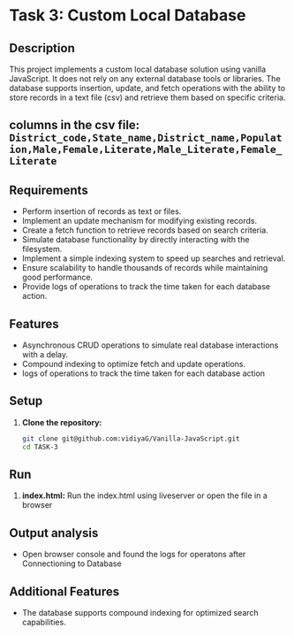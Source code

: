 # Task 3: Custom Local Database

## Description

This project implements a custom local database solution using vanilla JavaScript. It does not rely on any external database tools or libraries. The database supports insertion, update, and fetch operations with the ability to store records in a text file (csv) and retrieve them based on specific criteria.

## columns in the csv file: `District_code,State_name,District_name,Population,Male,Female,Literate,Male_Literate,Female_Literate`

## Requirements

-   Perform insertion of records as text or files.
-   Implement an update mechanism for modifying existing records.
-   Create a fetch function to retrieve records based on search criteria.
-   Simulate database functionality by directly interacting with the filesystem.
-   Implement a simple indexing system to speed up searches and retrieval.
-   Ensure scalability to handle thousands of records while maintaining good performance.
-   Provide logs of operations to track the time taken for each database action.

## Features

-   Asynchronous CRUD operations to simulate real database interactions with a delay.
-   Compound indexing to optimize fetch and update operations.
-   logs of operations to track the time taken for each database action

## Setup

1. **Clone the repository:**
    ```bash
    git clone git@github.com:vidiyaG/Vanilla-JavaScript.git
    cd TASK-3
    ```

## Run

1. **index.html:**
   Run the index.html using liveserver or open the file in a browser

## Output analysis

-   Open browser console and found the logs for operatons after Connectioning to Database

## Additional Features

-   The database supports compound indexing for optimized search capabilities.
